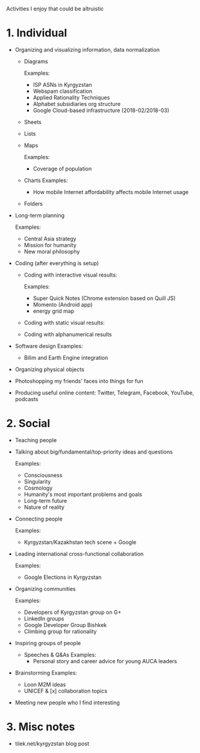 Activities I enjoy that could be altruistic

# 1. Individual

- Organizing and visualizing information, data normalization
  - Diagrams
  
    Examples:
    - ISP ASNs in Kyrgyzstan
    - Webspam classification
    - Applied Rationality Techniques
    - Alphabet subsidiaries org structure
    - Google Cloud-based infrastructure (2018-02/2018-03)
  - Sheets
  - Lists
  - Maps
  
    Examples:
    - Coverage of population
  - Charts
    Examples:
    - How mobile Internet affordability affects mobile Internet usage
  - Folders
  
- Long-term planning

  Examples:
  - Central Asia strategy
  - Mission for humanity
  - New moral philosophy
  
- Coding (after everything is setup)
  - Coding with interactive visual results:
  
    Examples: 
    - Super Quick Notes (Chrome extension based on Quill JS)
    - Momento (Android app)
    - energy grid map
  - Coding with static visual results:
  - Coding with alphanumerical results
  
- Software design
  Examples:
  - Bilim and Earth Engine integration
  
- Organizing physical objects
- Photoshopping my friends' faces into things for fun
- Producing useful online content: Twitter, Telegram, Facebook, YouTube, podcasts

# 2. Social

- Teaching people

- Talking about big/fundamental/top-priority ideas and questions

  Examples:
  - Consciousness
  - Singularity
  - Cosmology
  - Humanity's most important problems and goals
  - Long-term future
  - Nature of reality

- Connecting people

  Examples:
  - Kyrgyzstan/Kazakhstan tech scene + Google

- Leading international cross-functional collaboration

  Examples:
  - Google Elections in Kyrgyzstan

- Organizing communities

  Examples:
  - Developers of Kyrgyzstan group on G+
  - LinkedIn groups
  - Google Developer Group Bishkek
  - Climbing group for rationality

- Inspiring groups of people
  - Speeches & Q&As
    Examples:
    - Personal story and career advice for young AUCA leaders

- Brainstorming
  Examples:
  - Loon M2M ideas
  - UNICEF & [x] collaboration topics
- Meeting new people who I find interesting

# 3. Misc notes

- tilek.net/kyrgyzstan blog post

